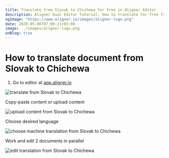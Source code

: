 ```yaml
---
title: Translate from Slovak to Chichewa for free in Aligner Editor
description: Aligner Dual Editor Tutorial. How to translate for free from Slovak to Chichewa. Aligner is multilingual document management platform. 
ogImage: "https://www.aligner.io/images/aligner-logo.png"
date: 2020-05-06T07:09:21+03:00
image: ../images/aligner-logo.png
onBlog: true
---
```


# How to translate document from Slovak to Chichewa

1. Go to editor at [app.aligner.io](https://app.aligner.io "Aligner App web page")

![translate from Slovak to Chichewa](../aligner-blank-editor.png "translate from Slovak to Chichewa")

Copy-paste content or upload content

![upload content from Slovak to Chichewa](../aligner-uploaded-document.png "upload content from Slovak to Chichewa")

Choose desired language

![choose machine translation from Slovak to Chichewa](../aligner-language-dropdown.png "choose machine translation from Slovak to Chichewa")

Work and edit 2 documents in parallel

![edit translation from Slovak to Chichewa](../aligner-double-sitded-editor.png "edit translation from Slovak to Chichewa")

